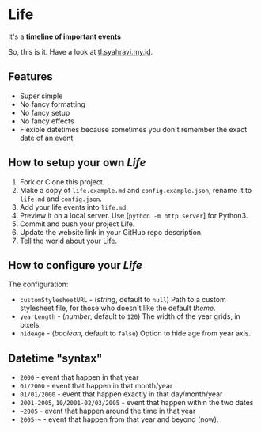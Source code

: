 Life
====

It's a **timeline of important events**

So, this is it. Have a look at [tl.syahravi.my.id](https://tl.syahravi.my.id).

Features
--------

- Super simple
- No fancy formatting
- No fancy setup
- No fancy effects
- Flexible datetimes because sometimes you don't remember the exact date of an event

How to setup your own *Life*
----------------------------

1. Fork or Clone this project.
2. Make a copy of `life.example.md` and `config.example.json`, rename it to `life.md` and `config.json`.
3. Add your life events into `life.md`.
4. Preview it on a local server. Use [`python -m http.server`] for Python3.
5. Commit and push your project Life.
6. Update the website link in your GitHub repo description.
7. Tell the world about your Life.

How to configure your *Life*
----------------------------

The configuration:

- `customStylesheetURL` - (*string*, default to `null`) Path to a custom stylesheet file, for those who doesn't like the default *theme*.
- `yearLength` - (*number*, default to `120`) The width of the year grids, in pixels.
- `hideAge` - (*boolean*, default to `false`) Option to hide age from year axis.

Datetime "syntax"
-----------------

- `2000` - event that happen in that year
- `01/2000` - event that happen in that month/year
- `01/01/2000` - event that happen exactly in that day/month/year
- `2001-2005`, `10/2001-02/03/2005` - event that happen within the two dates
- `~2005` - event that happen around the time in that year
- `2005-~` - event that happen from that year and beyond (now).
